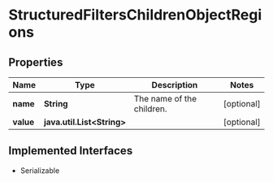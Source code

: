 

# StructuredFiltersChildrenObjectRegions


## Properties

Name | Type | Description | Notes
------------ | ------------- | ------------- | -------------
**name** | **String** | The name of the children. |  [optional]
**value** | **java.util.List&lt;String&gt;** |  |  [optional]


## Implemented Interfaces

* Serializable


